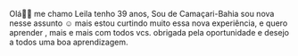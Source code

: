 Olá👋😃 me chamo Leila
tenho 39 anos, Sou de Camaçari-Bahia
 sou nova nesse assunto ☺️
mais estou curtindo muito essa nova experiência,
e quero aprender ,
mais e mais com todos vcs.
obrigada pela oportunidade e desejo a todos uma
boa aprendizagem.
